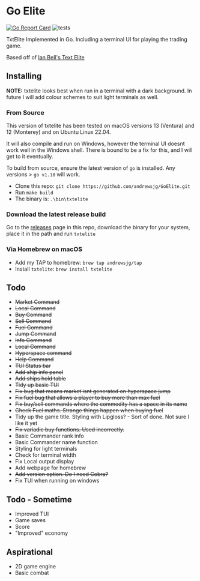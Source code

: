 # Go Elite

[![Go Report Card](https://goreportcard.com/badge/github.com/andrewsjg/GoElite)](https://goreportcard.com/report/github.com/andrewsjg/GoElite)
![tests](https://github.com/andrewsjg/GoElite/workflows/tests/badge.svg)

TxtElite Implemented in Go. Including a terminal UI for playing the trading game.

Based off of [Ian Bell's Text Elite](http://www.iancgbell.clara.net/elite/text/)

## Installing

**NOTE:** txtelite looks best when run in a terminal with a dark background. In future I will add colour schemes to suit light terminals as well.

### From Source

This version of txtelite has been tested on macOS versions 13 (Ventura) and 12 (Monterey) and on Ubuntu Linux 22.04.

It will also compile and run on Windows, however the terminal UI doesnt work well in the Windows shell. There is bound to be a fix for this, and I will get to it eventually.

To build from source, ensure the latest version of `go` is installed. Any versions > `go v1.18` will work.

- Clone this repo: `git clone https://github.com/andrewsjg/GoElite.git`
- Run `make build`
- The binary is: `.\bin\txtelite`

### Download the latest release build

Go to the [releases](https://github.com/andrewsjg/GoElite/releases) page in this repo, download the binary for your system, place it in the path and run `txtelite`

### Via Homebrew on macOS

- Add my TAP to homebrew: `brew tap andrewsjg/tap`
- Install `txtelite`: `brew install txtelite`



## Todo

- ~~Market Command~~
- ~~Local Command~~
- ~~Buy Command~~
- ~~Sell Command~~
- ~~Fuel Command~~
- ~~Jump Command~~
- ~~Info Command~~
- ~~Local Command~~
- ~~Hyperspace command~~
- ~~Help Command~~
- ~~TUI Status bar~~
- ~~Add ship info panel~~
- ~~Add ships hold table~~
- ~~Tidy up basic TUI~~
- ~~Fix bug that means market isnt generated on hyperspace jump~~
- ~~Fix fuel bug that allows a player to buy more than max fuel~~
- ~~Fix buy/sell commands where the commodity has a space in its name~~
- ~~Check Fuel maths. Strange things happen when buying fuel~~
- Tidy up the game title. Styling with Lipgloss? - Sort of done. Not sure I like it yet
- ~~Fix variadic buy functions. Used incorrectly.~~
- Basic Commander rank info
- Basic Commander name function
- Styling for light terminals
- Check for terminal width
- Fix Local output display
- Add webpage for homebrew
- ~~Add version option. Do I need Cobra?~~
- Fix TUI when running on windows

## Todo - Sometime

- Improved TUI
- Game saves
- Score
- "Improved" economy

## Aspirational

- 2D game engine
- Basic combat
